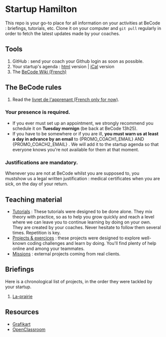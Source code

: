 # Startup Hamilton

This repo is your go-to place for all information on your activities at BeCode : briefings, tutorials, etc.
Clone it on your computer and `git pull` regularly in order to fetch the latest updates made by your coaches.

## Tools
1. GitHub : send your coach your Github login as soon as possible.
1. Your startup's agenda : [html](https://calendar.google.com/calendar/embed?src=becode.org_polsjrmae5rtbr6u4i2jvgih90%40group.calendar.google.com&ctz=Europe/Brussels) version | [iCal](https://calendar.google.com/calendar/ical/becode.org_polsjrmae5rtbr6u4i2jvgih90%40group.calendar.google.com/public/basic.ics) version
1. The [BeCode Wiki (French)](https://github.com/becodeorg/BeCode/wiki)

## The BeCode rules

1. Read the [livret de l'apprenant (French only for now)](./Livret-apprenant(e)s.pdf).

### Your presence is required.
- If you ever must set up an appointment, we strongly recommend you schedule it on **Tuesday mornign** (be back at BeCode 13h25).
- If you have to be somewhere or if you are ill, **you must warn us at least a day in advance by an email** to {PROMO_COACH1_EMAIL}  AND {PROMO_COACH2_EMAIL} . We will add it to the startup agenda so that everyone knows you're not available for them at that moment.

### **Justifications are mandatory.**

Whenever you are not at BeCode whilst you are supposed to, you mustshow us a legal written justification : medical certificates when you are sick, on the day of your return.

## Teaching material

- [Tutorials](/Tutorials) : These tutorials were designed to be done alone. They mix theory with practice, so as to help you grow quickly and reach a level where we can leave you to continue learning by doing on your own. They are created by your coaches. Never hesitate to follow them several times. Repetition is key.
- [Projects & exercices](/Projects) : these projects were designed to explore well-known coding challenges and learn by doing. You'll find plenty of help online and among your teammates.
- [Missions](/Missions) : external projects coming from real clients.

## Briefings
Here is a chronological list of projects, in the order they were tackled by your startup.

1. [La-prairie](./01-La-prairie/)

## Resources
- [Grafikart](https://www.youtube.com/user/grafikarttv)
- [OpenClassroom](https://openclassrooms.com/dashboard)
